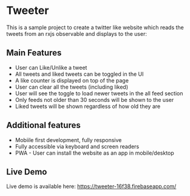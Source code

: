 # Tweeter

This is a sample project to create a twitter like website which reads the tweets from an rxjs observable and displays to the user:

## Main Features

- User can Like/Unlike a tweet
- All tweets and liked tweets can be toggled in the UI
- A like counter is displayed on top of the page
- User can clear all the tweets (including liked)
- User will see the toggle to load newer tweets in the all feed section
- Only feeds not older than 30 seconds will be shown to the user
- Liked tweets will be shown regardless of how old they are

## Additional features

- Mobiile first development, fully responsive
- Fully accessible via keyboard and screen readers
- PWA - User can install the website as an app in mobile/desktop

## Live Demo

Live demo is available here: https://tweeter-16f38.firebaseapp.com/
